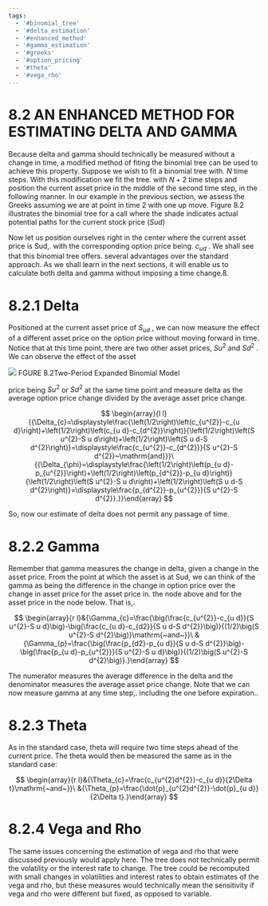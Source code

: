 ```yaml
---
tags:
  - '#binomial_tree'
  - '#delta_estimation'
  - '#enhanced_method'
  - '#gamma_estimation'
  - '#greeks'
  - '#option_pricing'
  - '#theta'
  - '#vega_rho'
---
```

# 8.2 AN ENHANCED METHOD FOR ESTIMATING DELTA AND GAMMA

Because delta and gamma should technically be measured without a change in time, a modified method of fiting the binomial tree can be used to achieve this property. Suppose we wish to fit a binomial tree with. $N$ time steps. With this modification we fit the tree. with $N+2$ time steps and position the current asset price in the middle of the second time step, in the following manner. In our example in the previous section, we assess the Greeks assuming we are at point in time 2 with one up move. Figure 8.2 illustrates the binomial tree for a call where the shade indicates actual potential paths for the current stock price $(S u d)$

Now let us position ourselves right in the center where the current asset price is Sud,. with the corresponding option price being. $c_{u d}$ . We shall see that this binomial tree offers. several advantages over the standard approach. As we shall learn in the next sections, it will enable us to calculate both delta and gamma without imposing a time change.8.

# 8.2.1 Delta

Positioned at the current asset price of $S_{u d}$ , we can now measure the effect of a different asset price on the option price without moving forward in time. Notice that at this time point, there are two other asset prices, $S u^{2}$ and $S d^{2}$ . We can observe the effect of the asset

![](images/d1315db585645b0925f6becad3e06316bae1cd3bd2d44020b091c0ef0c8ae0af.jpg)
FGURE 8.2Two-Period Expanded Binomial Model

price being $S u^{2}$ or $S d^{2}$ at the same time point and measure delta as the average option price change divided by the average asset price change.

$$
\begin{array}{l l}{{\Delta_{c}=\displaystyle\frac{\left(1/2\right)\left(c_{u^{2}}-c_{u d}\right)+\left(1/2\right)\left(c_{u d}-c_{d^{2}}\right)}{\left(1/2\right)\left(S u^{2}-S u d\right)+\left(1/2\right)\left(S u d-S d^{2}\right)}=\displaystyle\frac{c_{u^{2}}-c_{d^{2}}}{S u^{2}-S d^{2}}~\mathrm{and}}}\ {{\Delta_{\phi}=\displaystyle\frac{\left(1/2\right)\left(p_{u d}-p_{u^{2}}\right)+\left(1/2\right)\left(p_{d^{2}}-p_{u d}\right)}{\left(1/2\right)\left(S u^{2}-S u d\right)+\left(1/2\right)\left(S u d-S d^{2}\right)}=\displaystyle\frac{p_{d^{2}}-p_{u^{2}}}{S u^{2}-S d^{2}}.}}\end{array}
$$

So, now our estimate of delta does not permit any passage of time.

# 8.2.2 Gamma

Remember that gamma measures the change in delta, given a change in the asset price. From the point at which the asset is at Sud, we can think of the gamma as being the difference in the change in option price over the change in asset price for the asset price in. the node above and for the asset price in the node below. That is,.

$$
\begin{array}{r l}&{\Gamma_{c}=\frac{\big(\frac{c_{u^{2}}-c_{u d}}{S u^{2}-S u d}\big)-\big(\frac{c_{u d}-c_{d2}}{S u d-S d^{2}}\big)}{(1/2)\big(S u^{2}-S d^{2}\big)}\mathrm{~and~}}\ &{\Gamma_{p}=\frac{\big(\frac{p_{d2}-p_{u d}}{S u d-S d^{2}}\big)-\big(\frac{p_{u d}-p_{u^{2}}}{S u^{2}-S u d}\big)}{(1/2)\big(S u^{2}-S d^{2}\big)}.}\end{array}
$$

The numerator measures the average difference in the delta and the denominator measures the average asset price change. Note that we can now measure gamma at any time step,. including the one before expiration..

# 8.2.3 Theta

As in the standard case, theta will require two time steps ahead of the current price. The theta would then be measured the same as in the standard case:

$$
\begin{array}{r l}&{\Theta_{c}=\frac{c_{u^{2}d^{2}}-c_{u d}}{2\Delta t}\mathrm{~and~}}\ &{\Theta_{p}=\frac{\dot{p}_{u^{2}d^{2}}-\dot{p}_{u d}}{2\Delta t}.}\end{array}
$$

# 8.2.4 Vega and Rho

The same issues concerning the estimation of vega and rho that were discussed previously would apply here. The tree does not technically permit the volatility or the interest rate to change. The tree could be recomputed with small changes in volatilities and interest rates to obtain estimates of the vega and rho, but these measures would technically mean the sensitivity if vega and rho were different but fixed, as opposed to variable.
